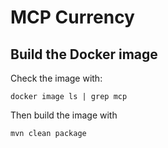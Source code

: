 # MCP Currency

## Build the Docker image

Check the image with:

```shell
docker image ls | grep mcp
```

Then build the image with

```shell
mvn clean package
```
